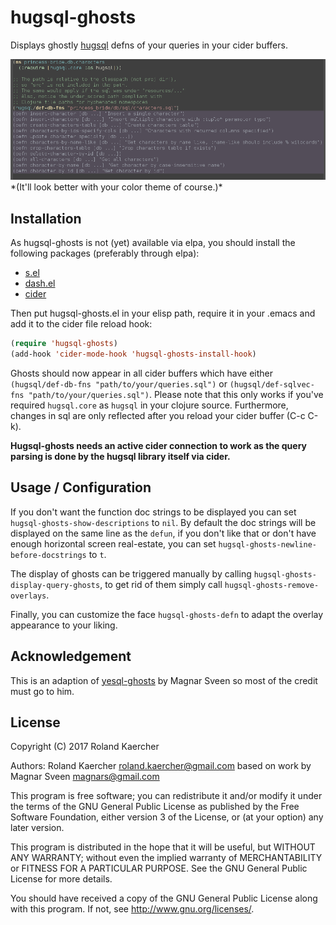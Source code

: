 # hugsql-ghosts

Displays ghostly [hugsql](https://www.hugsql.org) defns of your queries in your cider buffers.

<img src="screenshot.png">
*(It'll look better with your color theme of course.)*

## Installation

As hugsql-ghosts is not (yet) available via elpa, you should install the following packages (preferably through elpa):

 - <a href="https://github.com/magnars/s.el">s.el</a>
 - <a href="https://github.com/magnars/dash.el">dash.el</a>
 - <a href="https://github.com/clojure-emacs/cider">cider</a>

Then put hugsql-ghosts.el in your elisp path, require it in your .emacs and add it to the cider file reload hook:

```cl
(require 'hugsql-ghosts)
(add-hook 'cider-mode-hook 'hugsql-ghosts-install-hook)
```

Ghosts should now appear in all cider buffers which have either `(hugsql/def-db-fns "path/to/your/queries.sql")` or `(hugsql/def-sqlvec-fns "path/to/your/queries.sql")`.
Please note that this only works if you've required `hugsql.core` as `hugsql` in your clojure source. Furthermore, changes in sql are only reflected after you reload your cider buffer (C-c C-k).

**Hugsql-ghosts needs an active cider connection to work as the query parsing is done by the hugsql library itself via cider.**


## Usage / Configuration

If you don't want the function doc strings to be displayed you can set `hugsql-ghosts-show-descriptions` to `nil`.
By default the doc strings will be displayed on the same line as the `defun`, if you don't like that or don't have enough horizontal screen real-estate, you can set `hugsql-ghosts-newline-before-docstrings` to `t`.

The display of ghosts can be triggered manually by calling `hugsql-ghosts-display-query-ghosts`, to get rid of them simply call `hugsql-ghosts-remove-overlays`.

Finally, you can customize the face `hugsql-ghosts-defn` to adapt the overlay appearance to your liking.


## Acknowledgement

This is an adaption of [yesql-ghosts](https://github.com/magnars/yesql-ghosts) by Magnar Sveen so most of the credit must go to him.

## License

Copyright (C) 2017 Roland Kaercher

Authors: Roland Kaercher <roland.kaercher@gmail.com> based on work by Magnar Sveen <magnars@gmail.com>

This program is free software; you can redistribute it and/or modify
it under the terms of the GNU General Public License as published by
the Free Software Foundation, either version 3 of the License, or
(at your option) any later version.

This program is distributed in the hope that it will be useful,
but WITHOUT ANY WARRANTY; without even the implied warranty of
MERCHANTABILITY or FITNESS FOR A PARTICULAR PURPOSE.  See the
GNU General Public License for more details.

You should have received a copy of the GNU General Public License
along with this program.  If not, see <http://www.gnu.org/licenses/>.